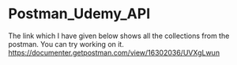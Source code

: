 # Postman_Udemy_API
The link which I have given below shows all the collections from the postman. You can try working on it.
https://documenter.getpostman.com/view/16302036/UVXgLwun

